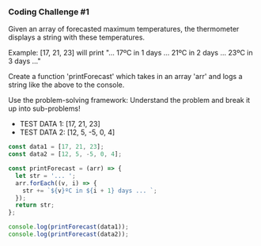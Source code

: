 ### Coding Challenge #1

Given an array of forecasted maximum temperatures, the thermometer displays a string with these temperatures.

Example: [17, 21, 23] will print "... 17ºC in 1 days ... 21ºC in 2 days ... 23ºC in 3 days ..."

Create a function 'printForecast' which takes in an array 'arr' and logs a string like the above to the console.

Use the problem-solving framework: Understand the problem and break it up into sub-problems!

- TEST DATA 1: [17, 21, 23]
- TEST DATA 2: [12, 5, -5, 0, 4]

```js
const data1 = [17, 21, 23];
const data2 = [12, 5, -5, 0, 4];

const printForecast = (arr) => {
  let str = '... ';
  arr.forEach((v, i) => {
    str += `${v}ºC in ${i + 1} days ... `;
  });
  return str;
};

console.log(printForecast(data1));
console.log(printForecast(data2));
```

